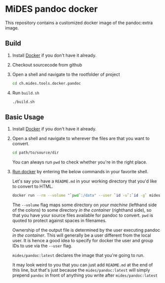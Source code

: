 MiDES pandoc docker
===================================================================

This repository contains a customized docker image of the pandoc:extra image. 


Build
--------------------------------------------------------------------------------

1. Install [Docker](https://www.docker.com) if you don't have it already.

2. Checkout sourcecode from github

3. Open a shell and navigate to the rootfolder of project

   ```sh
   cd ch.mides.tools.docker.pandoc
   ```

4. Run `build.sh`

   ```sh
   ./build.sh
   ```



Basic Usage
--------------------------------------------------------------------------------

1. Install [Docker](https://www.docker.com) if you don't have it already.

2. Open a shell and navigate to wherever the files are that you want to convert.

   ```sh
   cd path/to/source/dir
   ```

   You can always run `pwd` to check whether you're in the right place.

4. [Run docker](https://docs.docker.com/engine/reference/run/) by entering the
   below commands in your favorite shell.

   Let's say you have a `README.md` in your working directory that you'd like to
   convert to HTML.

   ```sh
   docker run --rm --volume "`pwd`:/data" --user `id -u`:`id -g` mides/pandoc:latest README.md
   ```

   The `--volume` flag maps some directory on *your machine* (lefthand side of
   the colons) to some directory *in the container* (righthand side), so that
   you have your source files available for pandoc to convert. `pwd` is quoted
   to protect against spaces in filenames.

   Ownership of the output file is determined by the user executing pandoc *in
   the container*. This will generally be a user different from the local user.
   It is hence a good idea to specify for docker the user and group IDs to use
   via the `--user` flag.

   `mides/pandoc:latest` declares the image that you're going to run. 

   It may look weird to you that you can just add `README.md` at the end of this
   line, but that's just because the `mides/pandoc:latest` will simply prepend
   `pandoc` in front of anything you write after `mides/pandoc:latest`




